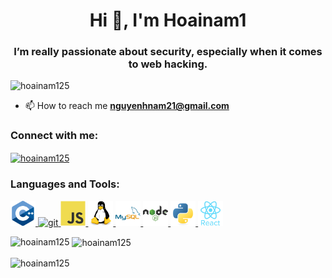 <h1 align="center">Hi 👋, I'm Hoainam1</h1>
<h3 align="center">I’m really passionate about security, especially when it comes to web hacking.</h3>

<p align="left"> <img src="https://komarev.com/ghpvc/?username=hoainam125&label=Profile%20views&color=0e75b6&style=flat" alt="hoainam125" /> </p>

- 📫 How to reach me **nguyenhnam21@gmail.com**



<h3 align="left">Connect with me:</h3>
<p align="left">
<a href="https://www.leetcode.com/hoainam125" target="blank"><img align="center" src="https://raw.githubusercontent.com/rahuldkjain/github-profile-readme-generator/master/src/images/icons/Social/leet-code.svg" alt="hoainam125" height="30" width="40" /></a>
</p>

<h3 align="left">Languages and Tools:</h3>
<p align="left"> <a href="https://www.w3schools.com/cpp/" target="_blank" rel="noreferrer"> <img src="https://raw.githubusercontent.com/devicons/devicon/master/icons/cplusplus/cplusplus-original.svg" alt="cplusplus" width="40" height="40"/> </a> <a href="https://git-scm.com/" target="_blank" rel="noreferrer"> <img src="https://www.vectorlogo.zone/logos/git-scm/git-scm-icon.svg" alt="git" width="40" height="40"/> </a> <a href="https://developer.mozilla.org/en-US/docs/Web/JavaScript" target="_blank" rel="noreferrer"> <img src="https://raw.githubusercontent.com/devicons/devicon/master/icons/javascript/javascript-original.svg" alt="javascript" width="40" height="40"/> </a> <a href="https://www.linux.org/" target="_blank" rel="noreferrer"> <img src="https://raw.githubusercontent.com/devicons/devicon/master/icons/linux/linux-original.svg" alt="linux" width="40" height="40"/> </a> <a href="https://www.mysql.com/" target="_blank" rel="noreferrer"> <img src="https://raw.githubusercontent.com/devicons/devicon/master/icons/mysql/mysql-original-wordmark.svg" alt="mysql" width="40" height="40"/> </a> <a href="https://nodejs.org" target="_blank" rel="noreferrer"> <img src="https://raw.githubusercontent.com/devicons/devicon/master/icons/nodejs/nodejs-original-wordmark.svg" alt="nodejs" width="40" height="40"/> </a> <a href="https://www.python.org" target="_blank" rel="noreferrer"> <img src="https://raw.githubusercontent.com/devicons/devicon/master/icons/python/python-original.svg" alt="python" width="40" height="40"/> </a> <a href="https://reactjs.org/" target="_blank" rel="noreferrer"> <img src="https://raw.githubusercontent.com/devicons/devicon/master/icons/react/react-original-wordmark.svg" alt="react" width="40" height="40"/> </a> </p>

<p><img align="left" src="https://github-readme-stats.vercel.app/api/top-langs?username=hoainam125&show_icons=true&locale=en&layout=compact" alt="hoainam125" /></p>

<p>&nbsp;<img align="center" src="https://github-readme-stats.vercel.app/api?username=hoainam125&show_icons=true&locale=en" alt="hoainam125" /></p>

<p><img align="center" src="https://github-readme-streak-stats.herokuapp.com/?user=hoainam125&" alt="hoainam125" /></p>
